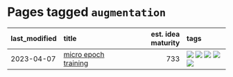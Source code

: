 # Pages tagged `augmentation`

|last_modified|title|est. idea maturity|tags
|:---|:---|---:|:---|
|2023-04-07|[micro epoch training](../micro-epoch.md)|733|[![](https://img.shields.io/badge/tag-augmentation-d548d8)](../tags/augmentation.md) [![](https://img.shields.io/badge/tag-dataset-1743a)](../tags/dataset.md) [![](https://img.shields.io/badge/tag-heuristics-98b52b)](../tags/heuristics.md) [![](https://img.shields.io/badge/tag-tooling-b4243e)](../tags/tooling.md) [![](https://img.shields.io/badge/tag-training-7fe3bd)](../tags/training.md)|